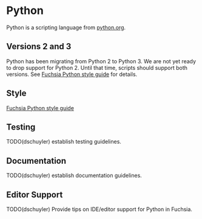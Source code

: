 # Python

Python is a scripting language from [python.org](https://python.org/).

## Versions 2 and 3

Python has been migrating from Python 2 to Python 3. We are not yet ready to
drop support for Python 2. Until that time, scripts should support both
versions. See [Fuchsia Python style guide](python_style.md) for details.

## Style
[Fuchsia Python style guide](python_style.md)

## Testing

TODO(dschuyler) establish testing guidelines.

## Documentation

TODO(dschuyler) establish documentation guidelines.

## Editor Support

TODO(dschuyler) Provide tips on IDE/editor support for Python in Fuchsia.
